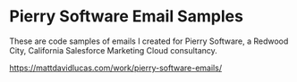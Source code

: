 # Pierry Software Email Samples

These are code samples of emails I created for Pierry Software, a Redwood City, California Salesforce Marketing Cloud consultancy.

https://mattdavidlucas.com/work/pierry-software-emails/